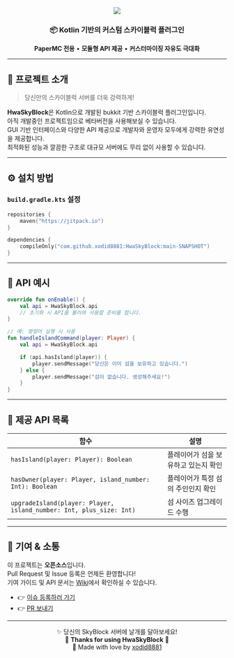 <div align="center">

<img src="https://capsule-render.vercel.app/api?type=waving&color=gradient&height=180&section=header&text=HwaSkyBlock&fontSize=40&fontAlignY=40"/>

<h3>📦 Kotlin 기반의 커스텀 스카이블럭 플러그인</h3>
<p><b>PaperMC 전용</b> • <b>모듈형 API 제공</b> • <b>커스터마이징 자유도 극대화</b></p>

</div>

---

## 🌟 프로젝트 소개

> 당신만의 스카이블럭 서버를 더욱 강력하게!

**HwaSkyBlock**은 Kotlin으로 개발된 bukkit 기반 스카이블럭 플러그인입니다.  
아직 개발중인 프로젝트임으로 베타버전을 사용해보실 수 있습니다.  
GUI 기반 인터페이스와 다양한 API 제공으로 개발자와 운영자 모두에게 강력한 유연성을 제공합니다.  
최적화된 성능과 깔끔한 구조로 대규모 서버에도 무리 없이 사용할 수 있습니다.

---

## ⚙️ 설치 방법

### `build.gradle.kts` 설정

```kotlin
repositories {
    maven("https://jitpack.io")
}

dependencies {
    compileOnly("com.github.xodid8881:HwaSkyBlock:main-SNAPSHOT")
}
```

---

## 🧩 API 예시

```kotlin
override fun onEnable() {
    val api = HwaSkyBlock.api
    // 초기화 시 API를 불러와 사용할 준비를 합니다.
}

// 예: 명령어 실행 시 사용
fun handleIslandCommand(player: Player) {
    val api = HwaSkyBlock.api

    if (api.hasIsland(player)) {
        player.sendMessage("당신은 이미 섬을 보유하고 있습니다.")
    } else {
        player.sendMessage("섬이 없습니다. 생성해주세요!")
    }
}

```

---

## 📘 제공 API 목록

| 함수 | 설명 |
|------|------|
| `hasIsland(player: Player): Boolean` | 플레이어가 섬을 보유하고 있는지 확인 |
| `hasOwner(player: Player, island_number: Int): Boolean` | 플레이어가 특정 섬의 주인인지 확인 |
| `upgradeIsland(player: Player, island_number: Int, plus_size: Int)` | 섬 사이즈 업그레이드 수행 |

---

## 🤝 기여 & 소통

이 프로젝트는 **오픈소스**입니다.  
Pull Request 및 Issue 등록은 언제든 환영합니다!  
기여 가이드 및 API 문서는 [Wiki](https://github.com/xodid8881/HwaSkyBlock/wiki)에서 확인하실 수 있습니다.

- 👉 [이슈 등록하러 가기](https://github.com/xodid8881/HwaSkyBlock/issues)
- 👉 [PR 보내기](https://github.com/xodid8881/HwaSkyBlock/pulls)

---

<div align="center">

✨ 당신의 SkyBlock 서버에 날개를 달아보세요!  
🧊 <b>Thanks for using HwaSkyBlock</b> 🧊  
🌙 Made with love by <a href="https://github.com/xodid8881">xodid8881</a>

</div>
